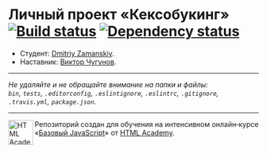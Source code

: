 # Личный проект «Кексобукинг» [![Build status][travis-image]][travis-url] [![Dependency status][dependency-image]][dependency-url]

* Студент: [Dmitriy Zamanskiy](https://up.htmlacademy.ru/javascript/8/user/55283).
* Наставник: [Виктор Чугунов](https://htmlacademy.ru/profile/id340941).

---

_Не удаляйте и не обращайте внимание на папки и файлы:_<br>
_`bin`, `tests`, `.editorconfig`, `.eslintignore`, `.eslintrc`, `.gitignore`, `.travis.yml`, `package.json`._

---

<a href="https://htmlacademy.ru/intensive/javascript"><img align="left" width="50" height="50" title="HTML Academy" src="https://up.htmlacademy.ru/static/img/intensive/javascript/logo-for-github.svg"></a>

Репозиторий создан для обучения на интенсивном онлайн‑курсе «[Базовый JavaScript](https://htmlacademy.ru/intensive/javascript)» от [HTML Academy](https://htmlacademy.ru).

[travis-image]: https://travis-ci.org/htmlacademy-javascript/55283-keksobooking.svg?branch=master
[travis-url]: https://travis-ci.org/htmlacademy-javascript/55283-keksobooking
[dependency-image]: https://david-dm.org/htmlacademy-javascript/55283-keksobooking.svg?style=flat-square
[dependency-url]: https://david-dm.org/htmlacademy-javascript/55283-keksobooking
